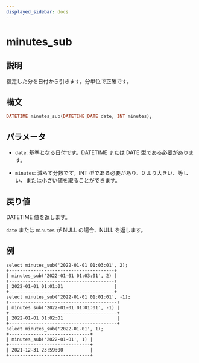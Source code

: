 ```yaml
---
displayed_sidebar: docs
---
```


# minutes_sub

## 説明

指定した分を日付から引きます。分単位で正確です。

## 構文

```Haskell
DATETIME minutes_sub(DATETIME|DATE date, INT minutes);
```

## パラメータ

- `date`: 基準となる日付です。DATETIME または DATE 型である必要があります。

- `minutes`: 減らす分数です。INT 型である必要があり、0 より大きい、等しい、または小さい値を取ることができます。

## 戻り値

DATETIME 値を返します。

`date` または `minutes` が NULL の場合、NULL を返します。

## 例

```Plain Text
select minutes_sub('2022-01-01 01:03:01', 2);
+---------------------------------------+
| minutes_sub('2022-01-01 01:03:01', 2) |
+---------------------------------------+
| 2022-01-01 01:01:01                   |
+---------------------------------------+
select minutes_sub('2022-01-01 01:01:01', -1);
+----------------------------------------+
| minutes_sub('2022-01-01 01:01:01', -1) |
+----------------------------------------+
| 2022-01-01 01:02:01                    |
+----------------------------------------+
select minutes_sub('2022-01-01', 1);
+------------------------------+
| minutes_sub('2022-01-01', 1) |
+------------------------------+
| 2021-12-31 23:59:00          |
+------------------------------+
```